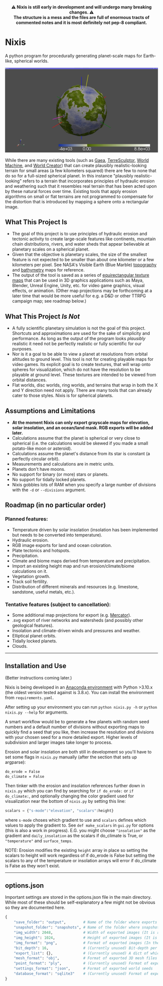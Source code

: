 <div align="center">

**⚠ Nixis is still early in development and will undergo many breaking changes. ⚠  
The structure is a mess and the files are full of enormous tracts of commented notes and it is most definitely not pep-8 compliant.**

</div>

# Nixis
A python program for procedurally generating planet-scale maps for Earth-like, spherical worlds.

![](https://github.com/MightyBOBcnc/nixis/blob/main/docs/nixis_preview.jpg)

While there are many existing tools (such as [Gaea](https://quadspinner.com/), [TerreSculptor](http://www.demenzunmedia.com/home/terresculptor/), [World Machine](https://www.world-machine.com/), and [World Creator](https://www.world-creator.com/)) that can create plausibly realistic-looking terrain for small areas (a few kilometers squared) there are few to none that do so for a full-sized spherical planet.  In this instance "plausibly realistic-looking" refers to a terrain that incorporates principles of hydraulic erosion and weathering such that it resembles real terrain that has been acted upon by these natural forces over time.  Existing tools that apply erosion algorithms on small or flat terrains are not programmed to compensate for the distortion that is introduced by mapping a sphere onto a rectangular image.

## What This Project Is
* The goal of this project is to use principles of hydraulic erosion and tectonic activity to create large-scale features like continents, mountain chain distributions, rivers, and water sheds that appear believable at planetary scales on a spherical planet. 
* Given that the objective is planetary scales, the size of the smallest feature is not expected to be smaller than about one kilometer or a few kilometers per pixel.  See NASA's Visible Earth (Blue Marble) [topography](https://visibleearth.nasa.gov/images/73934/topography) and [bathymetry](https://visibleearth.nasa.gov/images/73963/bathymetry) maps for reference.
* The output of the tool is saved as a series of [equirectangular texture maps](https://en.wikipedia.org/wiki/Equirectangular_projection) that can be used in 3D graphics applications such as Maya, Blender, Unreal Engine, Unity, etc. for video game graphics, visual effects, or animation. (Other map projections may be forthcoming at a later time that would be more useful for e.g. a D&D or other TTRPG campaign map; see roadmap below.)

## What This Project *Is Not*
* A fully scientific planetary simulation is not the goal of this project.  Shortcuts and approximations are used for the sake of simplicity and performance.  As long as the output of the program looks *plausibly* realistic it need not be perfectly realistic or fully scientific for our purposes.
* Nor is it a goal to be able to view a planet at resolutions from orbital altitudes to ground level.  This tool is not for creating playable maps for video games.  Its explicit goal is to create textures, that will wrap onto spheres for visualization, which do not have the resolution to be playable at ground level.  These textures are intended to be viewed from orbital distances. 
* Flat worlds, disc worlds, ring worlds, and terrains that wrap in both the X and Y direction need not apply.  There are many tools that can already cater to those styles.  Nixis is for spherical planets.

## Assumptions and Limitations
* **At the moment Nixis can only export grayscale maps for elevation, solar insolation, and an ocean/land mask. RGB exports will be added later.**
* Calculations assume that the planet is spherical or very close to spherical (i.e. the calculations would be skewed if you made a small potato-like moon or asteroid).
* Calculations assume the planet's distance from its star is constant (a perfectly circular orbit).
* Measurements and calculations are in metric units.
* Planets don't have moons.
* No support for binary (or more) stars or planets.
* No support for tidally locked planets.
* Nixis gobbles lots of RAM when you specify a large number of divisions with the `-d` or `--divisions` argument.

## Roadmap (in no particular order)
### Planned features:
* Temperature driven by solar insolation (insolation has been implemented but needs to be converted into temperature).
* Hydraulic erosion.
* RGB image exports for land and ocean coloration.
* Plate tectonics and hotspots.
* Precipitation.
* Climate and biome maps derived from temperature and precipitation.
* Import an existing height map and run erosion/climate/biome calculations on it.
* Vegetation growth.
* Track soil fertility.
* Distribution of different minerals and resources (e.g. limestone, sandstone, useful metals, etc.).
### Tentative features (subject to cancellation):
* Some additional map projections for export (e.g. [Mercator](https://en.wikipedia.org/wiki/Mercator_projection)).
* .svg export of river networks and watersheds (and possibly other geological features).
* Insolation and climate-driven winds and pressures and weather.
* Elliptical planet orbits.
* Tidally locked planets.
* Clouds.

-----
## Installation and Use
(Better instructions coming later.)

Nixis is being developed in an [Anaconda environment](https://www.anaconda.com/) with Python >3.10.x (the oldest version tested against is 3.8.x). You can install the environment from `requirements.yaml`.

After setting up your environment you can run `python nixis.py -h` or `python nixis.py --help` for arguments. 

A smart workflow would be to generate a few planets with random seed numbers and a default number of divisions without exporting maps to quickly find a seed that you like, then increase the resolution and divisions with your chosen seed for a more detailed export. Higher levels of subdivision and larger images take longer to process.

Erosion and solar insolation are both still in development so you'll have to set some flags in `nixis.py` manually (after the section that sets up argparse): 
```
do_erode = False
do_climate = False
```
Then tinker with the erosion and insolation references further down in `nixis.py` which you can find by searching for `if do_erode:` or `if do_climate:`, and optionally changing the color gradient used for visualization near the bottom of `nixis.py` by setting this line: 
```python
scalars = {"s-mode":"elevation", "scalars":height}
```
where `s-mode` choses which gradient to use and `scalars` defines which values to apply the gradient to.  See `def make_scalars` in `gui.py` for options (this is also a work in progress).  E.G. you might choose `"insolation"` as the gradient and `daily_insolation` as the scalars if do_climate is True, or `"temperature"` and `surface_temps`.

NOTE: Erosion modifies the existing `height` array in place so setting the scalars to height will work regardless of if do_erode is False but setting the scalars to any of the temperature or insolation arrays will error if do_climate is False as they won't exist.

-----
## options.json
Important settings are stored in the options.json file in the main directory. While most of these should be self-explanatory a few might not be obvious so they are documented here.
```python
{
    "save_folder": "output",        # Name of the folder where exports are saved (this folder is created in the main directory)
    "snapshot_folder": "snapshots", # Name of the folder where snapshots are saved (this folder is created in the save_folder)
    "img_width": 2048,              # Width of exported images (It is recommended that this be 2x the height)
    "img_height": 1024,             # Height of exported images (It is recommended that this be 0.5x the width)
    "img_format": "png",            # Format of exported images (In theory any format supported by Pillow should work)
    "bit_depth": 16,                # (Currently unused) Bit-depth per channel of exported images
    "export_list": {},              # (Currently unused) A dict of which maps should be exported (e.g. height, temperature, biome, etc.)
    "mesh_format": "obj",           # Format of exported 3D mesh files
    "point_format": "ply",          # (Currently unused) Format of exported 3D point clouds
    "settings_format": "json",      # Format of exported world seeds
    "database_format": "sqlite3"    # (Currently unused) Format of exported planet databases
}
```
